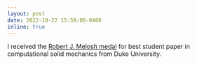 ```yaml
---
layout: post
date: 2022-10-22 15:59:00-0400
inline: true
---
```


I received the <a href="https://cee.duke.edu/about/awards-honors/melosh-medal">Robert J. Melosh medal</a> for best student paper in computational solid mechanics from Duke University. 
